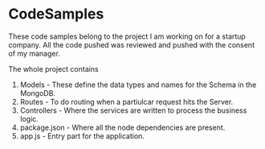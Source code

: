 # CodeSamples


These code samples belong to the project I am working on for a startup company.
All the code pushed was reviewed and pushed with the consent of my manager.

The whole project contains 

1) Models - These define the data types and names for the Schema in the MongoDB.
2) Routes - To do routing when a partiulcar request hits the Server.
3) Controllers - Where the services are written to process the business logic.
4) package.json - Where all the node dependencies are present.
5) app.js - Entry part for the application.
